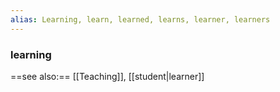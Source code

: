 ```yaml
---
alias: Learning, learn, learned, learns, learner, learners
---
```

### learning
==see also:== [[Teaching]], [[student|learner]]
